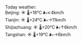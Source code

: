 Today weather:  
Beijing: ☀️   🌡️+18°C 🌬️↙4km/h  
Tianjin: ☀️   🌡️+24°C 🌬️→11km/h  
Shijiazhuang: ☀️   🌡️+20°C 🌬️↑6km/h  
Tangshan: ☀️   🌡️+19°C 🌬️→6km/h  
